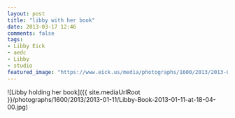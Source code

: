 ```yaml
---
layout: post
title: "libby with her book"
date: 2013-03-17 12:46
comments: false
tags: 
- Libby Eick
- aedc
- Libby
- studio
featured_image: "https://www.eick.us/media/photographs/1600/2013/2013-01-11/Libby-Book-2013-01-11-at-18-04-00.jpg"
---
```


![Libby holding her book]({{ site.mediaUrlRoot }}/photographs/1600/2013/2013-01-11/Libby-Book-2013-01-11-at-18-04-00.jpg)
